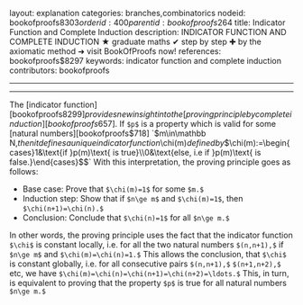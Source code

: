 layout: explanation
categories: branches,combinatorics
nodeid: bookofproofs$8303
orderid: 400
parentid: bookofproofs$264
title: Indicator Function and Complete Induction
description: INDICATOR FUNCTION AND COMPLETE INDUCTION ★ graduate maths ✔ step by step ✚ by the axiomatic method ➜ visit BookOfProofs now!
references: bookofproofs$8297
keywords: indicator function and complete induction
contributors: bookofproofs

---


---

The [indicator function][bookofproofs$8299] provides new insight into the [proving principle by complete induction][bookofproofs$657]. If `$p$` is a property which is valid for some [natural numbers][bookofproofs$718] `$m\in\mathbb N,$` then it defines a unique indicator function `$\chi(m)$` defined by `$$\chi(m):=\begin{cases}1&\text{if }p(m)\text{ is true}\\0&\text{else, i.e if }p(m)\text{ is false.}\end{cases}$$`
With this interpretation, the proving principle goes as follows:
* Base case: Prove that `$\chi(m)=1$` for some `$m.$`
* Induction step: Show that if `$n\ge m$` and `$\chi(m)=1$`, then `$\chi(n+1)=\chi(n).$`
* Conclusion: Conclude that `$\chi(n)=1$` for all `$n\ge m.$`

In other words, the proving principle uses the fact that the indicator function `$\chi$` is constant locally, i.e. for all the two natural numbers `$(n,n+1),$` if `$n\ge m$` and `$\chi(m)=\chi(n)=1.$` This allows the conclusion, that `$\chi$` is constant globally, i.e. for all consecutive pairs `$(n,n+1),$` `$(n+1,n+2),$` etc, we have `$\chi(m)=\chi(n)=\chi(n+1)=\chi(n+2)=\ldots.$` This, in turn, is equivalent to proving that the property `$p$` is true for all natural numbers `$n\ge m.$`
